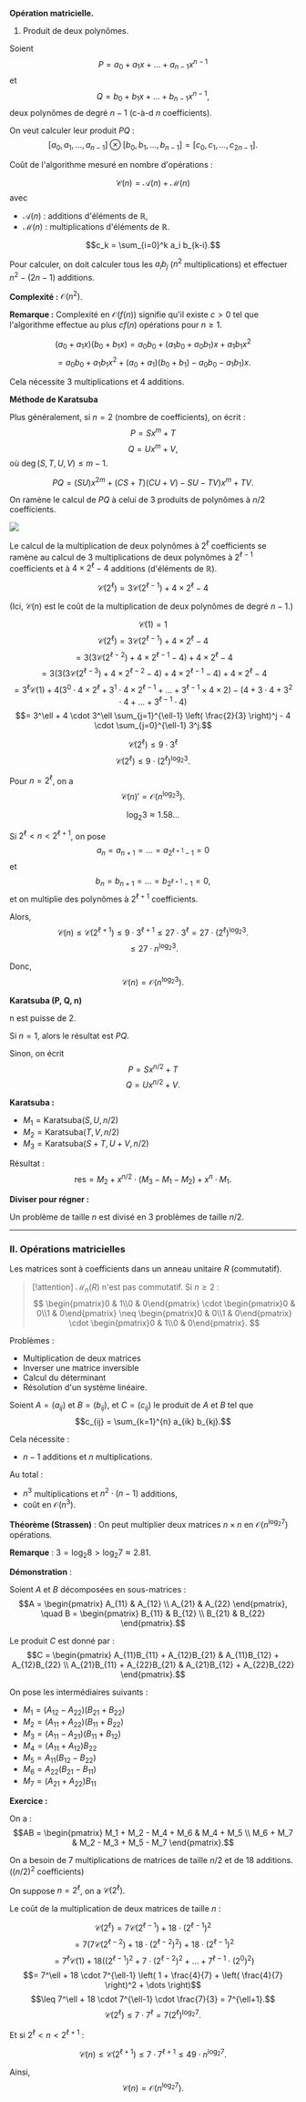 **Opération matricielle.**

1. Produit de deux polynômes.

Soient 
$$P = a_0 + a_1 x + \dots + a_{n-1} x^{n-1}$$ 
et 
$$Q = b_0 + b_1 x + \dots + b_{n-1} x^{n-1},$$ 
deux polynômes de degré $n-1$ (c-à-d $n$ coefficients).

On veut calculer leur produit $PQ$ :
$$[a_0, a_1, \dots, a_{n-1}] \otimes [b_0, b_1, \dots, b_{n-1}] = [c_0, c_1, \dots, c_{2n-1}].$$

Coût de l'algorithme mesuré en nombre d'opérations :

$$\mathcal{C}(n) = \mathcal{A}(n) + \mathcal{M}(n)$$
avec 
- $\mathcal{A}(n)$ : additions d'éléments de $\mathbb{R}$, 
- $\mathcal{M}(n)$ : multiplications d'éléments de $\mathbb{R}$.

$$c_k = \sum_{i=0}^k a_i b_{k-i}.$$

Pour calculer, on doit calculer tous les $a_i b_j$ ($n^2$ multiplications) et effectuer $n^2 - (2n - 1)$ additions.

**Complexité :** $\mathcal{O}(n^2)$.

**Remarque :** Complexité en $\mathcal{O}(f(n))$ signifie qu'il existe $c > 0$ tel que l'algorithme effectue au plus $cf(n)$ opérations pour $n \geq 1$.

$$(a_0 + a_1 x)(b_0 + b_1 x) = a_0 b_0 + (a_1 b_0 + a_0 b_1)x + a_1 b_1 x^2$$
$$= a_0 b_0 + a_1 b_1 x^2 + (a_0 + a_1)(b_0 + b_1) - a_0 b_0 - a_1 b_1)x.$$

Cela nécessite 3 multiplications et 4 additions.

**Méthode de Karatsuba**

Plus généralement, si $n = 2$ (nombre de coefficients), on écrit :
$$P = S x^m + T$$
$$Q = U x^m + V,$$
où $\deg(S, T, U, V) \leq m - 1$.

$$PQ = (SU) x^{2m} + (CS + T)(CU + V) - SU - TV)x^m + TV.$$

On ramène le calcul de $PQ$ à celui de 3 produits de polynômes à $n/2$ coefficients.

![](assets/Pasted%20image%2020240922210712.png)

Le calcul de la multiplication de deux polynômes à $2^\ell$ coefficients se ramène au calcul de 3 multiplications de deux polynômes à $2^{\ell-1}$ coefficients et à $4 \times 2^\ell - 4$ additions (d'éléments de $\mathbb{R}$).

$$\mathcal{C}(2^\ell) = 3 \mathcal{C}(2^{\ell-1}) + 4 \times 2^\ell - 4$$

(Ici, $\mathcal{C}(n)$ est le coût de la multiplication de deux polynômes de degré $n-1$.)

$$\mathcal{C}(1) = 1$$
$$\mathcal{C}(2^\ell) = 3 \mathcal{C}(2^{\ell-1}) + 4 \times 2^\ell - 4$$
$$= 3 \left( 3 \mathcal{C}(2^{\ell-2}) + 4 \times 2^{\ell-1} - 4 \right) + 4 \times 2^\ell - 4$$
$$= 3 \left( 3 \left( 3 \mathcal{C}(2^{\ell-3}) + 4 \times 2^{\ell-2} - 4 \right) + 4 \times 2^{\ell-1} - 4 \right) + 4 \times 2^\ell - 4$$
$$= 3^\ell \mathcal{C}(1) + 4 \left(3^0 \cdot 4 \times 2^\ell + 3^1 \cdot 4 \times 2^{\ell-1} + \dots + 3^{\ell-1} \times 4 \times 2 \right) - (4 + 3 \cdot 4 + 3^2 \cdot 4 + \dots + 3^{\ell-1} \cdot 4)$$
$$= 3^\ell + 4 \cdot 3^\ell \sum_{j=1}^{\ell-1} \left( \frac{2}{3} \right)^j - 4 \cdot \sum_{j=0}^{\ell-1} 3^j.$$

$$\mathcal{C}(2^\ell) \leq 9 \cdot 3^\ell$$
$$\mathcal{C}(2^\ell) \leq 9 \cdot (2^\ell)^{\log_2 3}.$$

Pour $n = 2^\ell$, on a 
$$\mathcal{C}(n)' = \mathcal{O}(n^{\log_2 3}).$$

$$\log_2 3 \approx 1.58\ldots$$

Si $2^\ell < n < 2^{\ell+1}$, on pose 
$$a_n = a_{n+1} = \dots = a_{2^{\ell+1}-1} = 0$$ 
et 
$$b_n = b_{n+1} = \dots = b_{2^{\ell+1}-1} = 0,$$
et on multiplie des polynômes à $2^{\ell+1}$ coefficients.

Alors, 
$$\mathcal{C}(n) \leq \mathcal{C}(2^{\ell+1}) \leq 9 \cdot 3^{\ell+1} \leq 27 \cdot 3^\ell = 27 \cdot (2^\ell)^{\log_2 3}.$$
$$\leq 27 \cdot n^{\log_2 3}.$$

Donc, 
$$\mathcal{C}(n) = \mathcal{O}(n^{\log_2 3}).$$

**Karatsuba (P, Q, n)**

n est puisse de 2.

Si $n = 1$, alors le résultat est $PQ$.

Sinon, on écrit 
$$P = S x^{n/2} + T$$
$$Q = U x^{n/2} + V.$$

**Karatsuba :**

- $M_1 = \text{Karatsuba}(S, U, n/2)$
- $M_2 = \text{Karatsuba}(T, V, n/2)$
- $M_3 = \text{Karatsuba}(S+T, U+V, n/2)$

Résultat :
$$\text{res} = M_2 + x^{n/2} \cdot (M_3 - M_1 - M_2) + x^n \cdot M_1.$$

**Diviser pour régner :**

Un problème de taille $n$ est divisé en 3 problèmes de taille $n/2$.

---

### II. Opérations matricielles

Les matrices sont à coefficients dans un anneau unitaire $R$ (commutatif).

> [!attention]
> $\mathcal{M}_n(R)$ n'est pas commutatif. Si $n \geq 2$ :
> $$
> \begin{pmatrix}0 & 1\\0 & 0\end{pmatrix} \cdot \begin{pmatrix}0 & 0\\1 & 0\end{pmatrix} \neq \begin{pmatrix}0 & 0\\1 & 0\end{pmatrix} \cdot \begin{pmatrix}0 & 1\\0 & 0\end{pmatrix}.
> $$

Problèmes :
- Multiplication de deux matrices
- Inverser une matrice inversible
- Calcul du déterminant
- Résolution d'un système linéaire.

Soient $A = (a_{ij})$ et $B = (b_{ij})$, et $C = (c_{ij})$ le produit de $A$ et $B$ tel que
$$c_{ij} = \sum_{k=1}^{n} a_{ik} b_{kj}.$$

Cela nécessite :
- $n-1$ additions et $n$ multiplications.

Au total :
- $n^3$ multiplications et $n^2 \cdot (n - 1)$ additions,
- coût en $\mathcal{O}(n^3)$.

**Théorème (Strassen)** : On peut multiplier deux matrices $n \times n$ en $\mathcal{O}(n^{\log_2 7})$ opérations.

**Remarque** : $3 = \log_2 8 > \log_2 7 \approx 2.81$.

**Démonstration** :

Soient $A$ et $B$ décomposées en sous-matrices :
$$A = \begin{pmatrix} A_{11} & A_{12} \\ A_{21} & A_{22} \end{pmatrix}, \quad B = \begin{pmatrix} B_{11} & B_{12} \\ B_{21} & B_{22} \end{pmatrix}.$$

Le produit $C$ est donné par :
$$C = \begin{pmatrix} A_{11}B_{11} + A_{12}B_{21} & A_{11}B_{12} + A_{12}B_{22} \\ A_{21}B_{11} + A_{22}B_{21} & A_{21}B_{12} + A_{22}B_{22} \end{pmatrix}.$$

On pose les intermédiaires suivants :
- $M_1 = (A_{12} - A_{22})(B_{21} + B_{22})$
- $M_2 = (A_{11} + A_{22})(B_{11} + B_{22})$
- $M_3 = (A_{11} - A_{21})(B_{11} + B_{12})$
- $M_4 = (A_{11} + A_{12})B_{22}$
- $M_5 = A_{11}(B_{12} - B_{22})$
- $M_6 = A_{22}(B_{21} - B_{11})$
- $M_7 = (A_{21} + A_{22})B_{11}$

**Exercice :**

On a :
$$AB = \begin{pmatrix} M_1 + M_2 - M_4 + M_6 & M_4 + M_5 \\ M_6 + M_7 & M_2 - M_3 + M_5 - M_7 \end{pmatrix}.$$

On a besoin de 7 multiplications de matrices de taille $n/2$ et de 18 additions. ($(n/2)^2$ coefficients)

On suppose $n = 2^\ell$, on a $\mathcal{C}(2^\ell)$.

Le coût de la multiplication de deux matrices de taille $n$ :

$$\mathcal{C}(2^\ell) = 7 \mathcal{C}(2^{\ell-1}) + 18 \cdot (2^{\ell-1})^2$$
$$= 7 \left( 7 \mathcal{C}(2^{\ell-2}) + 18 \cdot (2^{\ell-2})^2 \right) + 18 \cdot (2^{\ell-1})^2$$
$$= 7^\ell \mathcal{C}(1) + 18 \left( (2^{\ell-1})^2 + 7 \cdot (2^{\ell-2})^2 + \dots + 7^{\ell-1} \cdot (2^0)^2 \right)$$
$$= 7^\ell + 18 \cdot 7^{\ell-1} \left( 1 + \frac{4}{7} + \left( \frac{4}{7} \right)^2 + \dots \right)$$
$$\leq 7^\ell + 18 \cdot 7^{\ell-1} \cdot \frac{7}{3} = 7^{\ell+1}.$$
$$\mathcal{C}(2^\ell) \leq 7 \cdot 7^\ell = 7(2^\ell)^{\log_2 7}.$$

Et si $2^\ell < n < 2^{\ell+1}$ :

$$\mathcal{C}(n) \leq \mathcal{C}(2^{\ell+1}) \leq 7 \cdot 7^{\ell+1} \leq 49 \cdot n^{\log_2 7}.$$

Ainsi, 
$$\mathcal{C}(n) = \mathcal{O}(n^{\log_2 7}).$$
